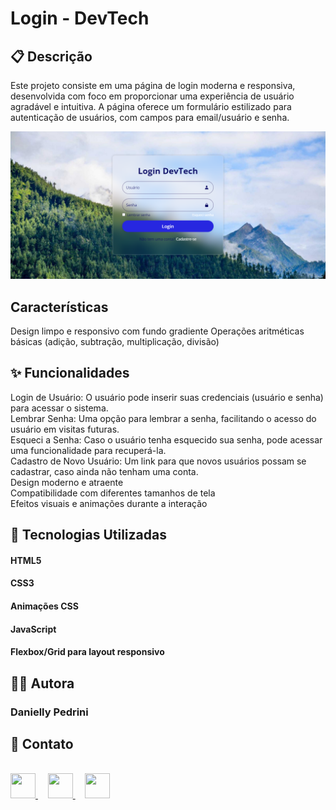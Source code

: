 <h1> Login - DevTech </h1>

<h2> 📋 Descrição </h2>

Este projeto consiste em uma página de login moderna e responsiva, desenvolvida com foco em proporcionar uma experiência de usuário agradável e intuitiva. A página oferece um formulário estilizado para autenticação de usuários, com campos para email/usuário e senha.


![Imagem do projeto](https://raw.githubusercontent.com/danielly-pedrini/Page-Login/ca093bcadf079aa440cc81e4cbcd0f85cd01b67b/assets/imagem%20README.PNG)


<h2> Características </h2>

Design limpo e responsivo com fundo gradiente
Operações aritméticas básicas (adição, subtração, multiplicação, divisão)

<h2> ✨ Funcionalidades </h2>

Login de Usuário: O usuário pode inserir suas credenciais (usuário e senha) para acessar o sistema. 
<br>
Lembrar Senha: Uma opção para lembrar a senha, facilitando o acesso do usuário em visitas futuras.
<br>
Esqueci a Senha: Caso o usuário tenha esquecido sua senha, pode acessar uma funcionalidade para recuperá-la.
<br>
Cadastro de Novo Usuário: Um link para que novos usuários possam se cadastrar, caso ainda não tenham uma conta.
<br>
Design moderno e atraente
<br>
Compatibilidade com diferentes tamanhos de tela
<br>
Efeitos visuais e animações durante a interação

<h2> 🚀 Tecnologias Utilizadas </h2>

<h4> HTML5 </h4>
<h4> CSS3 </h4>
<h4> Animações CSS </h4>
<h4> JavaScript </h4>
<h4> Flexbox/Grid para layout responsivo </h4>

<h2> 👩‍💻 Autora  </h2>

<h3> Danielly Pedrini </h3>

<h2> 📱 Contato </h2>
<br>

<div align="start">
  <a href="https://github.com/danielly-pedrini" target="_blank">
    <img src="https://cdn.jsdelivr.net/npm/simple-icons@v3/icons/github.svg" width="40" height="40"/>
  </a>
  &nbsp;&nbsp;&nbsp;
  <a href="https://www.linkedin.com/in/daniellypedrini/" target="_blank">
    <img src="https://cdn.jsdelivr.net/npm/simple-icons@v3/icons/linkedin.svg" width="40" height="40"/>
  </a>
  &nbsp;&nbsp;&nbsp;
  <a href="https://wa.me/5515991345227" target="_blank">
    <img src="https://cdn.jsdelivr.net/npm/simple-icons@v3/icons/whatsapp.svg" width="40" height="40"/>
  </a>
</div>
